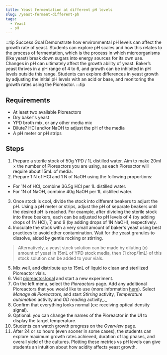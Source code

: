 ```yaml
---
title: Yeast fermentation at different pH levels
slug: /yeast-ferment-different-ph
tags: 
  - Yeast
  - pH
---
```


:::tip Success Goal 
Demonstrate how environmental pH levels can affect the growth rate of yeast. Students can explore pH scales and how this relates to the process of fermentation, which is the process in which microorganisms (like yeast) break down sugars into energy sources for its own use. Changes in pH can ultimately affect the growth ability of yeast. Baker’s yeast thrives in a pH range of 4 to 6, and growth can be inhibited in pH levels outside this range. Students can explore differences in yeast growth by adjusting the initial pH levels with an acid or base, and monitoring the growth rates using the Pioreactor. 
:::tip

## Requirements

*   At least two available Pioreactors
*   Dry baker's yeast
*   YPD broth mix, or any other media mix
*	Dilute? HCl and/or NaOH to adjust the pH of the media
*	A pH meter or pH strips 

## Steps

1.  Prepare a sterile stock of 50g YPD / 1L distilled water. Aim to make 20ml × the number of Pioreactors you are using, as each Pioreactor will require about 15mL of media.
2.  Prepare 1 N of HCl and 1 N of NaOH using the following proportions: 
* For 1N of HCl, combine 36.5g HCl per 1L distilled water.
* For 1N of NaOH, combine 40g NaOH per 1L distilled water. 
3. Once stock is cool, divide the stock into different beakers to adjust the pH. Using a pH meter or strips, adjust the pH of separate beakers until the desired pH is reached. For example, after dividing the sterile stock into three beakers, each can be adjusted to pH levels of 4 (by adding drops of 1N HCl), 7, and 9 (by adding drops of 1N NaOH), respectively. 
4. Inoculate the stock with a very small amount of baker's yeast using best practices to avoid other contamination. Wait for the yeast granules to dissolve, aided by gentle rocking or stirring.
> Alternatively, a yeast stock solution can be made by diluting (x) amount of yeast in 15mL of YPD stock media, then (1 drop/1mL) of this stock solution can be added to your vials.
5.  Mix well, and distribute up to 15mL of liquid to clean and sterilized Pioreactor vials.
6.  Visit [pioreactor.local](http://pioreactor.local) and start a new experiment.
7.  On the left menu, select the _Pioreactors_ page. Add any additional Pioreactors that you would like to use (more information [here](/user-guide/create-cluster)). Select _Manage all Pioreactors_, and start _Stirring_ activity, _Temperature automation_ activity and _OD reading_ activity_._
8.  Confirm that everything looks normal (ex: receiving optical density signal).
10.  Optional: you can change the names of the Pioreactor in the UI to display the target temperature.
11.  Students can watch growth progress on the _Overview_ page.
12.  After 24 or so hours (even sooner in some cases),
    the students can explore maximum growth rates achieved, duration of lag phases, and overall yield of the cultures. Plotting these metrics vs pH levels can give students an intuition about how acidity affects yeast growth.
	
